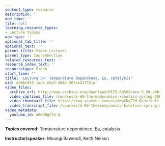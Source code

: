 ```yaml
---
content_type: resource
description: ''
end_time: ''
file: null
learning_resource_types:
- Lecture Videos
ocw_type: ''
optional_tab_title: ''
optional_text: ''
parent_title: Video Lectures
parent_type: CourseSection
related_resources_text: ''
resource_index_text: ''
resourcetype: Video
start_time: ''
title: 'Lecture 34: Temperature dependence, Ea, catalysis'
uid: a0bbc058-1aae-e0a3-dd4d-207ae417391a
video_files:
  archive_url: http://www.archive.org/download/MIT5.60S08/ocw-5_60-s08-lec34_300k.mp4
  video_captions_file: /courses/5-60-thermodynamics-kinetics-spring-2008/5af19499ddc851a8ac9828a19569cd14_oKwGNgCTd-Q.vtt
  video_thumbnail_file: https://img.youtube.com/vi/oKwGNgCTd-Q/default.jpg
  video_transcript_file: /courses/5-60-thermodynamics-kinetics-spring-2008/776526d215fa70fc2b3d6d6124ca6c43_oKwGNgCTd-Q.pdf
video_metadata:
  youtube_id: oKwGNgCTd-Q
---
```


**Topics covered:** Temperature dependence, Ea, catalysis

**Instructor/speaker:** Moungi Bawendi, Keith Nelson



